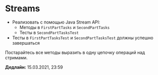 # Streams

- Реализовать с помощью Java Stream API:
    - Методы в `FirstPartTasks` и `SecondPartTasks`
    - Тесты в `SecondPartTasksTest`
- Тесты в `FirstPartTasksTest` и `SecondPartTasksTest` должны успешно завершаться

Постарайтесь все методы выразить в одну цепочку операций над стримами.

**Дедлайн:** 15.03.2021, 23:59